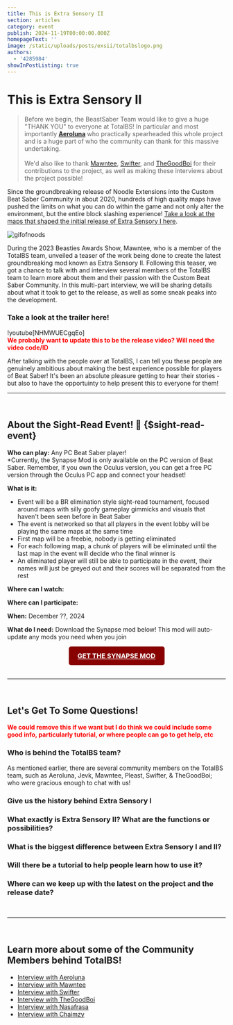 ```yaml
---
title: This is Extra Sensory II
section: articles
category: event
publish: 2024-11-19T00:00:00.000Z
homepageText: ''
image: /static/uploads/posts/exsii/totalbslogo.png
authors:
  - '4285984'
showInPostListing: true
---
```


# This is Extra Sensory II

> Before we begin, the BeastSaber Team would like to give a huge "THANK YOU" to everyone at TotalBS! In particular and most importantly **[Aeroluna](https://beatsaver.com/profile/4284266)** who practically spearheaded this whole project and is a huge part of who the community can thank for this massive undertaking.\
> \
> We'd also like to thank [Mawntee](https://beatsaver.com/profile/4285959), [Swifter](https://beatsaver.com/profile/4284246), and [TheGoodBoi](https://beatsaver.com/profile/4284638) for their contributions to the project, as well as making these interviews about the project possible!

Since the groundbreaking release of Noodle Extensions into the Custom Beat Saber Community in about 2020, hundreds of high quality maps have pushed the limits on what you can do within the game and not only alter the environment, but the entire block slashing experience! [Take a look at the maps that shaped the initial release of Extra Sensory I here](/playlists/extra-sensory-i).

![gifofnoods](/uploads/posts/exsii/gifofnoods.gif 'Examples of maps made with Noodle Extensions')

During the 2023 Beasties Awards Show, Mawntee, who is a member of the TotalBS team, unveiled a teaser of the work being done to create the latest groundbreaking mod known as Extra Sensory II. Following this teaser, we got a chance to talk with and interview several members of the TotalBS team to learn more about them and their passion with the Custom Beat Saber Community. In this multi-part interview, we will be sharing details about what it took to get to the release, as well as some sneak peaks into the development.

### Take a look at the trailer here!

!youtube[NHMWUECgqEo]
<br />
<span class="notes">We probably want to update this to be the release video? Will need the video code/ID</span><!-- Update to newer trailer -->

After talking with the people over at TotalBS, I can tell you these people are genuinely ambitious about making the best experience possible for players of Beat Saber! It's been an absolute pleasure getting to hear their stories - but also to have the opportuinty to help present this to everyone for them!

<hr />
<br />

## About the Sight-Read Event! <a href="#sight-read-event" style="text-decoration:none;">🔗</a> {$sight-read-event}

**Who can play:** Any PC Beat Saber player!
<br />
\*Currently, the Synapse Mod is only available on the PC version of Beat Saber. Remember, if you own the Oculus version, you can get a free PC version through the Oculus PC app and connect your headset!

**What is it:**

- Event will be a BR elimination style sight-read tournament, focused around maps with silly goofy gameplay gimmicks and visuals that haven't been seen before in Beat Saber
- The event is networked so that all players in the event lobby will be playing the same maps at the same time
- First map will be a freebie, nobody is getting eliminated
- For each following map, a chunk of players will be eliminated until the last map in the event will decide who the final winner is
- An eliminated player will still be able to participate in the event, their names will just be greyed out and their scores will be separated from the rest

**Where can I watch:**

**Where can I participate:**

**When:** December ??, 2024

**What do I need:** Download the Synapse mod below! This mod will auto-update any mods you need when you join

<div class="buttons">
  <a
    class="btn"
    href="https://beatmods.com/uploads/6600b82cdfb5962c5bb29d42/universal/NoodleExtensions-1.6.1.zip"
    title="Download Synapse Mod for the Event">GET THE SYNAPSE MOD</a
  >
</div>

<br />
<hr />
<br />

## Let's Get To Some Questions!

<span class="notes">We could remove this if we want but I do think we could include some good info, particularly tutorial, or where people can go to get help, etc</span>

### Who is behind the TotalBS team?

As mentioned earlier, there are several community members on the TotalBS team, such as Aeroluna, Jevk, Mawntee, Pleast, Swifter, & TheGoodBoi; who were gracious enough to chat with us!

### Give us the history behind Extra Sensory I

### What exactly is Extra Sensory II? What are the functions or possibilities?

### What is the biggest difference between Extra Sensory I and II?

### Will there be a tutorial to help people learn how to use it?

### Where can we keep up with the latest on the project and the release date?

<br />
<hr />
<br />

## Learn more about some of the Community Members behind TotalBS!

- [Interview with Aeroluna](/posts/totalbs-interview-with-aeroluna)
- [Interview with Mawntee](/posts/totalbs-interview-with-mawntee)
- [Interview with Swifter](/posts/totalbs-interview-with-swifter)
- [Interview with TheGoodBoi](/posts/totalbs-interview-with-thegoodboi)
- [Interview with Nasafrasa](/posts/totalbs-interview-with-nasafrasa)
- [Interview with Chaimzy](/posts/totalbs-interview-with-chaimzy)

<style>
.notes {
  color: red;
  font-weight: bolder;
}
  .buttons {
    display: grid;
    gap: 0.3rem;
    justify-content: center;
    width: 100%;
  }
  .btn {
    padding: 12px;
    cursor: pointer;
    font-size: 15px;
    text-align: center;
    transition: background-color 0.5s ease;
    border-radius: 5px;
    font-weight: bolder;
    width: 197px;
    background-color: #880000;
    color: white;
  }
  .btn:hover {
    background-color: #002b88;
    text-decoration: none;
    color: white;
  }
  </style>
